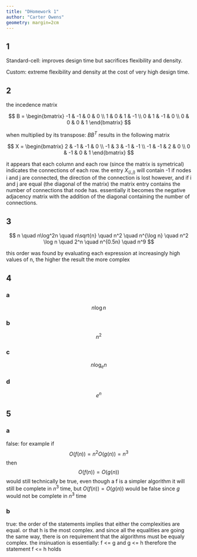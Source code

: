 ```yaml
---
title: "DHomework 1"
author: "Carter Owens"
geometry: margin=2cm
---
```


## 1

Standard-cell: improves design time but sacrifices flexibility and density.

Custom: extreme flexibility and density at the cost of very high design time.

## 2

the incedence matrix 

$$
    B = \begin{bmatrix}
     -1  & -1  &  0  &  0 \\
      1  &  0  &  1  & -1 \\
      0  &  1  & -1  &  0 \\
      0  &  0  &  0  &  1
    \end{bmatrix}
$$

when multiplied by its transpose: $BB^T$ results in the following matrix

$$
    X = \begin{bmatrix}
      2  & -1  & -1  &  0 \\
     -1  &  3  & -1  & -1 \\
     -1  & -1  &  2  &  0 \\
      0  & -1  &  0  &  1
    \end{bmatrix}
$$

it appears that each column and each row (since the matrix is symetrical) 
indicates the connections of each row. the entry $X_{(i,j)}$ will contain -1 if
nodes i and j are connected, the direction of the connection is lost however, and
if i and j are equal (the diagonal of the matrix) the matrix entry contains the
number of connections that node has. essentially it becomes the negative 
adjacency matrix with the addition of the diagonal containing the 
number of connections.

## 3

$$ n \quad n\log^2n \quad n\sqrt{n} \quad n^2 \quad n^{\log n} \quad n^2 \log n \quad 2^n \quad n^{0.5n} \quad n^9 $$

this order was found by evaluating each expression at increasingly high values of n, the higher the result the more complex

## 4

### a
$$ n\log n $$

### b
$$ n^2 $$

### c
$$ n \log_e n $$

### d

$$ e^n $$

## 5

### a

false: for example if $$O(f(n)) = n^2 O(g(n)) = n^3$$ then $$O(f(n)) = O(g(n))$$ 
would still technically be true, even though a f is a simpler algorithm it will still be complete in $n^3$ time, but $O(f(n)) = O(g(n))$  would be false since $g$ would not be complete in $n^3$ time

### b

true: the order of the statements implies that either the complexities are equal. 
or that h is the most complex. and since all the equalities are going the same way, 
there is on requirement that the algorithms must be equaly complex. the insinuation is 
essentially: f <= g and g <= h therefore the statement f <= h holds